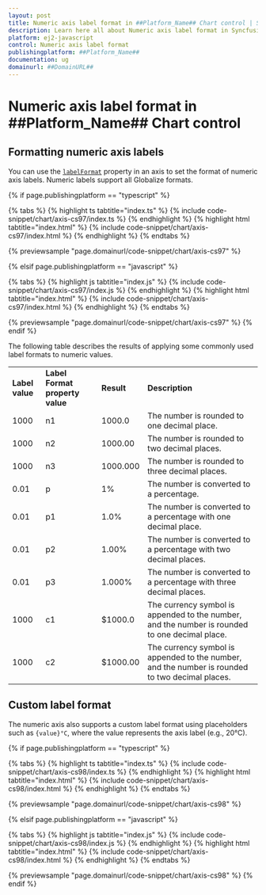 ```yaml
---
layout: post
title: Numeric axis label format in ##Platform_Name## Chart control | Syncfusion
description: Learn here all about Numeric axis label format in Syncfusion ##Platform_Name## Chart control of Syncfusion Essential JS 2 and more.
platform: ej2-javascript
control: Numeric axis label format
publishingplatform: ##Platform_Name##
documentation: ug
domainurl: ##DomainURL##
---
```


# Numeric axis label format in ##Platform_Name## Chart control

## Formatting numeric axis labels

You can use the [`labelFormat`](../api/chart/axis/#labelformat) property in an axis to set the format of numeric axis labels. Numeric labels support all Globalize formats.

{% if page.publishingplatform == "typescript" %}

{% tabs %}
{% highlight ts tabtitle="index.ts" %}
{% include code-snippet/chart/axis-cs97/index.ts %}
{% endhighlight %}
{% highlight html tabtitle="index.html" %}
{% include code-snippet/chart/axis-cs97/index.html %}
{% endhighlight %}
{% endtabs %}
        
{% previewsample "page.domainurl/code-snippet/chart/axis-cs97" %}

{% elsif page.publishingplatform == "javascript" %}

{% tabs %}
{% highlight js tabtitle="index.js" %}
{% include code-snippet/chart/axis-cs97/index.js %}
{% endhighlight %}
{% highlight html tabtitle="index.html" %}
{% include code-snippet/chart/axis-cs97/index.html %}
{% endhighlight %}
{% endtabs %}

{% previewsample "page.domainurl/code-snippet/chart/axis-cs97" %}
{% endif %}

The following table describes the results of applying some commonly used label formats to numeric values.

<table>
<tr>
<td><b>Label value</b></td>
<td><b>Label Format property value</b></td>
<td><b>Result</b></td>
<td><b>Description</b></td>
</tr>
<tr>
<td>1000</td>
<td>n1</td>
<td>1000.0</td>
<td>The number is rounded to one decimal place.</td>
</tr>
<tr>
<td>1000</td>
<td>n2</td>
<td>1000.00</td>
<td>The number is rounded to two decimal places.</td>
</tr>
<tr>
<td>1000</td>
<td>n3</td>
<td>1000.000</td>
<td>The number is rounded to three decimal places.</td>
</tr>
<tr>
<td>0.01</td>
<td>p</td>
<td>1%</td>
<td>The number is converted to a percentage.</td>
</tr>
<tr>
<td>0.01</td>
<td>p1</td>
<td>1.0%</td>
<td>The number is converted to a percentage with one decimal place.</td>
</tr>
<tr>
<td>0.01</td>
<td>p2</td>
<td>1.00%</td>
<td>The number is converted to a percentage with two decimal places.</td>
</tr>
<tr>
<td>0.01</td>
<td>p3</td>
<td>1.000%</td>
<td>The number is converted to a percentage with three decimal places.</td>
</tr>
<tr>
<td>1000</td>
<td>c1</td>
<td>$1000.0</td>
<td>The currency symbol is appended to the number, and the number is rounded to one decimal place.</td>
</tr>
<tr>
<td>1000</td>
<td>c2</td>
<td>$1000.00</td>
<td>The currency symbol is appended to the number, and the number is rounded to two decimal places.</td>
</tr>
</table>

## Custom label format

The numeric axis also supports a custom label format using placeholders such as `{value}°C`, where the value represents the axis label (e.g., 20°C).

{% if page.publishingplatform == "typescript" %}

{% tabs %}
{% highlight ts tabtitle="index.ts" %}
{% include code-snippet/chart/axis-cs98/index.ts %}
{% endhighlight %}
{% highlight html tabtitle="index.html" %}
{% include code-snippet/chart/axis-cs98/index.html %}
{% endhighlight %}
{% endtabs %}
        
{% previewsample "page.domainurl/code-snippet/chart/axis-cs98" %}

{% elsif page.publishingplatform == "javascript" %}

{% tabs %}
{% highlight js tabtitle="index.js" %}
{% include code-snippet/chart/axis-cs98/index.js %}
{% endhighlight %}
{% highlight html tabtitle="index.html" %}
{% include code-snippet/chart/axis-cs98/index.html %}
{% endhighlight %}
{% endtabs %}

{% previewsample "page.domainurl/code-snippet/chart/axis-cs98" %}
{% endif %}
